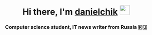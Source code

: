 <h1 align="center">Hi there, I'm  <a href="https://t.me/zhigullik" target="_blank">danielchik</a> 
<img src="https://github.com/blackcater/blackcater/raw/main/images/Hi.gif" height="32"/></h1>
<h3 align="center">Computer science student, IT news writer from Russia 🇷🇺</h3>
